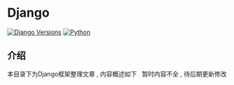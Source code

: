 # Django

[![Django Versions](https://img.shields.io/badge/django%20versions-1.11-blue.svg)](https://docs.djangoproject.com/en/1.11/)
[![Python](https://img.shields.io/badge/python-2.6%2C%202.7%2C%203.4%2C%203.5%2C%203.6-blue.svg)](https://www.python.org/)

## 介绍

本目录下为Django框架整理文章 , 内容概述如下
 
暂时内容不全 , 待后期更新修改

